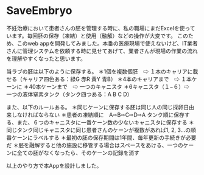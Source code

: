 # SaveEmbryo

不妊治療において患者さんの胚を管理する時に、私の職場にまだExcelを使っています。毎回胚の保存（凍結）と使用（融解）などの操作が大変です。
このため、このweb appを開発してみました。本番の医療現場で使えないけど、IT業者さんに管理システムを依頼する時に見せてあげて、業者さんが現場の作業の流れを理解やすくなったと思います。

当ラブの胚は以下のように保存する。
＊1個を複数個胚　⇨ １本のキャリアに載せる（キャリア四色ある：緑G 赤R 黄Y 青B）
＊4本のキャリアまで　⇨ １本ケーンに
＊40本ケーンまで　⇨ 一つのキャニスタ
＊6キャニスタ（１−６）⇨　一つの液体窒素タンク（タンク四つある：A B C D）

また、以下のルールある。
＊同じケーンに保存する胚は同じ人の同じ採卵日由来しなければならない
＊患者の凍結順に　A⇨B⇨C⇨D⇨A タンク順に保存する、また、６つのキャニスタに一番ケーン数の少ないキャニスタに保存する
＊同じタンク同じキャニスタに同じ患者さんのケーンが複数があれば1, 2, 3...の順番ケーンにラベルする
＊最初の胚の保存期間は1年間、毎年更新の手続きが必要だ
＊胚を融解すると他の施設に移管する場合はスペースをあける、一つのケーンに全ての胚がなくなったら、そのケーンの記録を消す

以上のやり方で本Appを設計しました。
